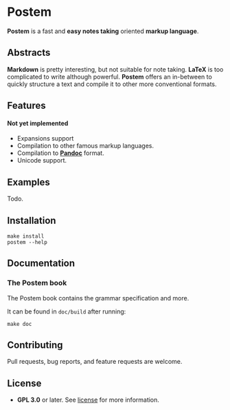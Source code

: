 # Postem

**Postem** is a fast and **easy notes taking** oriented **markup language**.

## Abstracts

**Markdown** is pretty interesting, but not suitable for note taking. **LaTeX** is too complicated to write although powerful. **Postem** offers an in-between to quickly structure a text and compile it to other more conventional formats.

## Features

#### Not yet implemented

* Expansions support
* Compilation to other famous markup languages.
* Compilation to [**Pandoc**](https://github.com/jgm/pandoc) format.
* Unicode support.

## Examples

Todo.

## Installation

```
make install
postem --help
```

## Documentation

### The Postem book

The Postem book contains the grammar specification and more.

It can be found in `doc/build` after running:

```
make doc
```

## Contributing

Pull requests, bug reports, and feature requests are welcome.

## License

- **GPL 3.0** or later. See [license](LICENSE) for more information.
